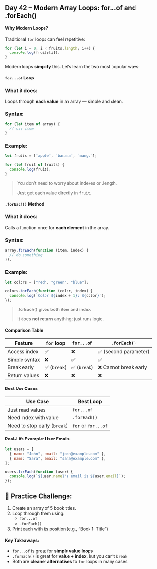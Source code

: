 ## Day 42 – Modern Array Loops: for...of and .forEach()

#### Why Modern Loops?

Traditional `for` loops can feel repetitive:

```js
for (let i = 0; i < fruits.length; i++) {
  console.log(fruits[i]);
}
```

Modern loops **simplify** this. Let’s learn the two most popular ways:

#### `for...of` Loop

### What it does:

Loops through **each value** in an array — simple and clean.

### Syntax:

```js
for (let item of array) {
  // use item
}
```

### Example:

```js
let fruits = ["apple", "banana", "mango"];

for (let fruit of fruits) {
  console.log(fruit);
}
```

> You don’t need to worry about indexes or .length.
>
> Just get each value directly in `fruit`.

#### `.forEach()` Method

### What it does:

Calls a function once for **each element** in the array.

### Syntax:

```js
array.forEach(function (item, index) {
  // do something
});
```

### Example:

```js
let colors = ["red", "green", "blue"];

colors.forEach(function (color, index) {
  console.log(`Color ${index + 1}: ${color}`);
});
```

> .forEach() gives both item and index.
>
> It does **not return** anything; just runs logic.

#### Comparison Table

| Feature       | `for` loop   | `for...of`   | `.forEach()`          |
| ------------- | ------------ | ------------ | --------------------- |
| Access index  | ✅           | ❌           | ✅ (second parameter) |
| Simple syntax | ❌           | ✅           | ✅                    |
| Break early   | ✅ (`break`) | ✅ (`break`) | ❌ Cannot break early |
| Return values | ❌           | ❌           | ❌                    |

#### Best Use Cases

| Use Case                     | Best Loop           |
| ---------------------------- | ------------------- |
| Just read values             | `for...of`          |
| Need index with value        | `.forEach()`        |
| Need to stop early (`break`) | `for` or `for...of` |

#### Real-Life Example: User Emails

```js
let users = [
  { name: "John", email: "john@example.com" },
  { name: "Sara", email: "sara@example.com" },
];

users.forEach(function (user) {
  console.log(`${user.name}'s email is ${user.email}`);
});
```

## 🔸 Practice Challenge:

1. Create an array of 5 book titles.
2. Loop through them using:
   - `for...of`
   - `.forEach()`
3. Print each with its position (e.g., “Book 1: Title”)

#### Key Takeaways:

- `for...of` is great for **simple value loops**
- `.forEach()` is great for **value + index**, but you can’t `break`
- Both are **cleaner alternatives** to `for` loops in many cases
